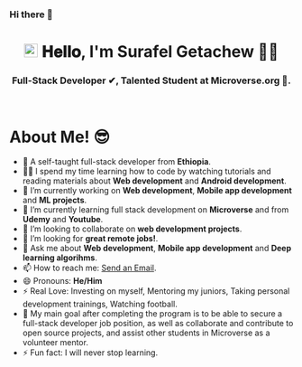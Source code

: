 ### Hi there 👋

<h1 align="center">  
  <img src="./ressources/Earth.gif" width="24px">
  𝐇𝐞𝐥𝐥𝐨, I'm Surafel Getachew 👨‍💻</h1>
<h3 align="center">Full-Stack Developer ✔, Talented Student at Microverse.org 🌟.
</h3>

<Br>
<h1>About Me! 😎</h1>

- 🌱 A self-taught full-stack developer from **Ethiopia**.
- 👨‍💻 I spend my time learning how to code by watching tutorials and reading materials about **Web development** and **Android development**.
- 🔭 I’m currently working on **Web development**, **Mobile app development** and **ML projects**.
- 🌱 I’m currently learning full stack development on **Microverse** and from **Udemy** and **Youtube**.
- 👯 I’m looking to collaborate on **web development projects**.
- 🤔 I’m looking for **great remote jobs!**.
- 💬 Ask me about **Web development**, **Mobile app development** and **Deep learning algorihms**.
- 📫 How to reach me: <a href="suragetch@gmail.com">Send an Email</a>.
- 😄 Pronouns: **He/Him**
- ⚡ Real Love: Investing on myself, Mentoring my juniors, Taking personal development trainings, Watching football.
- 🥅 My main goal after completing the program is to be able to secure a full-stack developer job position, as well as collaborate and contribute to open source projects, and assist other students in Microverse as a volunteer mentor.
- ⚡ Fun fact: I will never stop learning.
